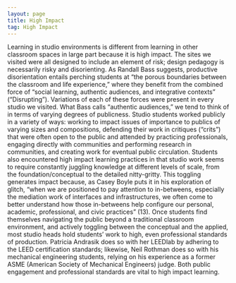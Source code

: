 ```yaml
---
layout: page
title: High Impact
tag: High Impact
---
```


Learning in studio environments is different from learning in other classroom spaces in large part because it is high impact. The sites we visited were all designed to include an element of risk; design pedagogy is necessarily risky and disorienting. As Randall Bass suggests, productive disorientation entails perching students at “the porous boundaries between the classroom and life experience,” where they benefit from the combined force of “social learning, authentic audiences, and integrative contexts” (“Disrupting”). Variations of each of these forces were present in every studio we visited. What Bass calls “authentic audiences,” we tend to think of in terms of varying degrees of publicness. Studio students worked publicly in a variety of ways: working to impact issues of importance to publics of varying sizes and compositions, defending their work in critiques (“crits”) that were often open to the public and attended by practicing professionals, engaging directly with communities and performing research in communities, and creating work for eventual public circulation. Students also encountered high impact learning practices in that studio work seems to require constantly juggling knowledge at different levels of scale, from the foundation/conceptual to the detailed nitty-gritty. This toggling generates impact because, as Casey Boyle puts it in his exploration of glitch, “when we are positioned to pay attention to in-betweens, especially the mediation work of interfaces and infrastructures, we often come to better understand how those in-betweens help configure our personal, academic, professional, and civic practices” (13). Once students find themselves navigating the public beyond a traditional classroom environment, and actively toggling between the conceptual and the applied, most studio heads hold students’ work to high, even professional standards of production. Patricia Andrasik does so with her LEEDlab by adhering to the LEED certification standards; likewise, Neil Rothman does so with his mechanical engineering students, relying on his experience as a former ASME (American Society of Mechanical Engineers) judge. Both public engagement and professional standards are vital to high impact learning.
